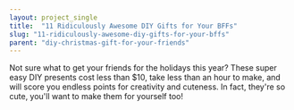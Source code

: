```yaml
---
layout: project_single
title:  "11 Ridiculously Awesome DIY Gifts for Your BFFs"
slug: "11-ridiculously-awesome-diy-gifts-for-your-bffs"
parent: "diy-christmas-gift-for-your-friends"
---
```

Not sure what to get your friends for the holidays this year? These super easy DIY presents cost less than $10, take less than an hour to make, and will score you endless points for creativity and cuteness. In fact, they're so cute, you'll want to make them for yourself too!